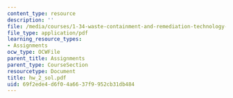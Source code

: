 ```yaml
---
content_type: resource
description: ''
file: /media/courses/1-34-waste-containment-and-remediation-technology-spring-2004/69f2ede4d6f04a6637f9952cb31db484_hw_2_sol.pdf
file_type: application/pdf
learning_resource_types:
- Assignments
ocw_type: OCWFile
parent_title: Assignments
parent_type: CourseSection
resourcetype: Document
title: hw_2_sol.pdf
uid: 69f2ede4-d6f0-4a66-37f9-952cb31db484
---
```

